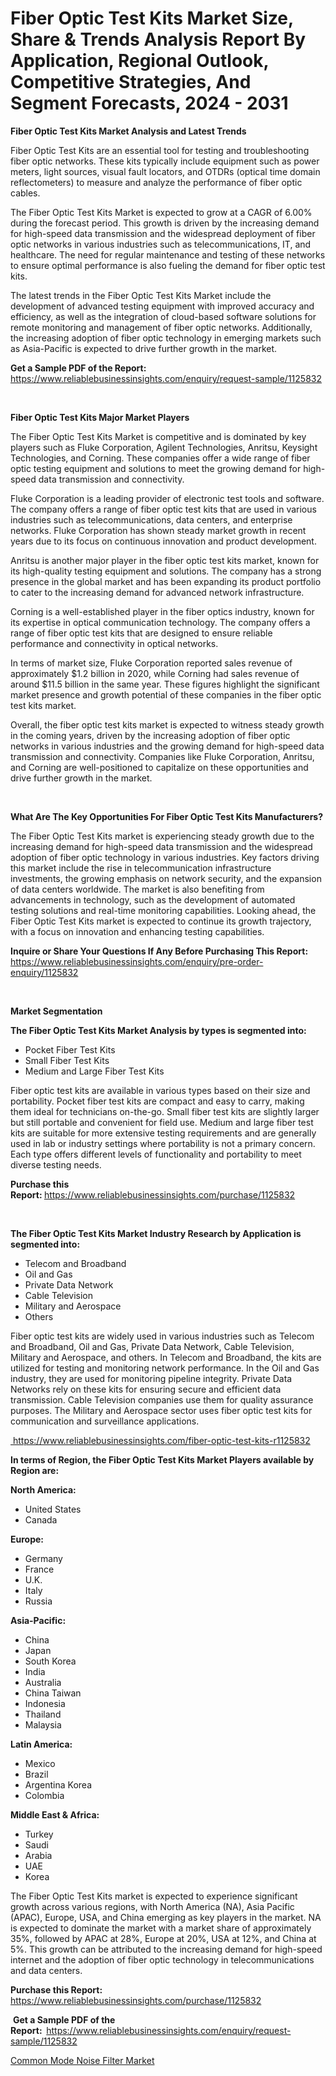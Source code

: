 <p><h1>Fiber Optic Test Kits Market Size, Share & Trends Analysis Report By Application, Regional Outlook, Competitive Strategies, And Segment Forecasts, 2024 - 2031</h1></p><p><strong>Fiber Optic Test Kits Market Analysis and Latest Trends</strong></p>
<p><p>Fiber Optic Test Kits are an essential tool for testing and troubleshooting fiber optic networks. These kits typically include equipment such as power meters, light sources, visual fault locators, and OTDRs (optical time domain reflectometers) to measure and analyze the performance of fiber optic cables.</p><p>The Fiber Optic Test Kits Market is expected to grow at a CAGR of 6.00% during the forecast period. This growth is driven by the increasing demand for high-speed data transmission and the widespread deployment of fiber optic networks in various industries such as telecommunications, IT, and healthcare. The need for regular maintenance and testing of these networks to ensure optimal performance is also fueling the demand for fiber optic test kits.</p><p>The latest trends in the Fiber Optic Test Kits Market include the development of advanced testing equipment with improved accuracy and efficiency, as well as the integration of cloud-based software solutions for remote monitoring and management of fiber optic networks. Additionally, the increasing adoption of fiber optic technology in emerging markets such as Asia-Pacific is expected to drive further growth in the market.</p></p>
<p><strong>Get a Sample PDF of the Report:&nbsp;</strong> <a href="https://www.reliablebusinessinsights.com/enquiry/request-sample/1125832">https://www.reliablebusinessinsights.com/enquiry/request-sample/1125832</a></p>
<p>&nbsp;</p>
<p><strong>Fiber Optic Test Kits Major Market Players</strong></p>
<p><p>The Fiber Optic Test Kits Market is competitive and is dominated by key players such as Fluke Corporation, Agilent Technologies, Anritsu, Keysight Technologies, and Corning. These companies offer a wide range of fiber optic testing equipment and solutions to meet the growing demand for high-speed data transmission and connectivity.</p><p>Fluke Corporation is a leading provider of electronic test tools and software. The company offers a range of fiber optic test kits that are used in various industries such as telecommunications, data centers, and enterprise networks. Fluke Corporation has shown steady market growth in recent years due to its focus on continuous innovation and product development.</p><p>Anritsu is another major player in the fiber optic test kits market, known for its high-quality testing equipment and solutions. The company has a strong presence in the global market and has been expanding its product portfolio to cater to the increasing demand for advanced network infrastructure.</p><p>Corning is a well-established player in the fiber optics industry, known for its expertise in optical communication technology. The company offers a range of fiber optic test kits that are designed to ensure reliable performance and connectivity in optical networks.</p><p>In terms of market size, Fluke Corporation reported sales revenue of approximately $1.2 billion in 2020, while Corning had sales revenue of around $11.5 billion in the same year. These figures highlight the significant market presence and growth potential of these companies in the fiber optic test kits market.</p><p>Overall, the fiber optic test kits market is expected to witness steady growth in the coming years, driven by the increasing adoption of fiber optic networks in various industries and the growing demand for high-speed data transmission and connectivity. Companies like Fluke Corporation, Anritsu, and Corning are well-positioned to capitalize on these opportunities and drive further growth in the market.</p></p>
<p>&nbsp;</p>
<p><strong>What Are The Key Opportunities For Fiber Optic Test Kits Manufacturers?</strong></p>
<p><p>The Fiber Optic Test Kits market is experiencing steady growth due to the increasing demand for high-speed data transmission and the widespread adoption of fiber optic technology in various industries. Key factors driving this market include the rise in telecommunication infrastructure investments, the growing emphasis on network security, and the expansion of data centers worldwide. The market is also benefiting from advancements in technology, such as the development of automated testing solutions and real-time monitoring capabilities. Looking ahead, the Fiber Optic Test Kits market is expected to continue its growth trajectory, with a focus on innovation and enhancing testing capabilities.</p></p>
<p><strong>Inquire or Share Your Questions If Any Before Purchasing This Report:</strong> <a href="https://www.reliablebusinessinsights.com/enquiry/pre-order-enquiry/1125832">https://www.reliablebusinessinsights.com/enquiry/pre-order-enquiry/1125832</a></p>
<p>&nbsp;</p>
<p><strong>Market Segmentation</strong></p>
<p><strong>The Fiber Optic Test Kits Market Analysis by types is segmented into:</strong></p>
<p><ul><li>Pocket Fiber Test Kits</li><li>Small Fiber Test Kits</li><li>Medium and Large Fiber Test Kits</li></ul></p>
<p><p>Fiber optic test kits are available in various types based on their size and portability. Pocket fiber test kits are compact and easy to carry, making them ideal for technicians on-the-go. Small fiber test kits are slightly larger but still portable and convenient for field use. Medium and large fiber test kits are suitable for more extensive testing requirements and are generally used in lab or industry settings where portability is not a primary concern. Each type offers different levels of functionality and portability to meet diverse testing needs.</p></p>
<p><strong>Purchase this Report:&nbsp;</strong><a href="https://www.reliablebusinessinsights.com/purchase/1125832">https://www.reliablebusinessinsights.com/purchase/1125832</a></p>
<p>&nbsp;</p>
<p><strong>The Fiber Optic Test Kits Market Industry Research by Application is segmented into:</strong></p>
<p><ul><li>Telecom and Broadband</li><li>Oil and Gas</li><li>Private Data Network</li><li>Cable Television</li><li>Military and Aerospace</li><li>Others</li></ul></p>
<p><p>Fiber optic test kits are widely used in various industries such as Telecom and Broadband, Oil and Gas, Private Data Network, Cable Television, Military and Aerospace, and others. In Telecom and Broadband, the kits are utilized for testing and monitoring network performance. In the Oil and Gas industry, they are used for monitoring pipeline integrity. Private Data Networks rely on these kits for ensuring secure and efficient data transmission. Cable Television companies use them for quality assurance purposes. The Military and Aerospace sector uses fiber optic test kits for communication and surveillance applications.</p></p>
<p><a href="https://www.reliablebusinessinsights.com/fiber-optic-test-kits-r1125832">&nbsp;https://www.reliablebusinessinsights.com/fiber-optic-test-kits-r1125832</a></p>
<p><strong>In terms of Region, the Fiber Optic Test Kits Market Players available by Region are:</strong></p>
<p>
    <p> <strong> North America: </strong>
        <ul>
            <li>United States</li>
            <li>Canada</li>
        </ul>
        </p> 
    <p> <strong> Europe: </strong>
        <ul>
            <li>Germany</li>
            <li>France</li>
            <li>U.K.</li>
            <li>Italy</li>
            <li>Russia</li>
        </ul>
        </p> 
    <p> <strong> Asia-Pacific: </strong>
        <ul>
            <li>China</li>
            <li>Japan</li>
            <li>South Korea</li>
            <li>India</li>
            <li>Australia</li>
            <li>China Taiwan</li>
            <li>Indonesia</li>
            <li>Thailand</li>
            <li>Malaysia</li>
        </ul>
        </p> 
    <p> <strong> Latin America: </strong>
        <ul>
            <li>Mexico</li>
            <li>Brazil</li>
            <li>Argentina Korea</li>
            <li>Colombia</li>
        </ul>
        </p> 
    <p> <strong> Middle East & Africa: </strong>
        <ul>
            <li>Turkey</li>
            <li>Saudi</li>
            <li>Arabia</li>
            <li>UAE</li>
            <li>Korea</li>
        </ul>
    </p>
    </p>
<p><p>The Fiber Optic Test Kits market is expected to experience significant growth across various regions, with North America (NA), Asia Pacific (APAC), Europe, USA, and China emerging as key players in the market. NA is expected to dominate the market with a market share of approximately 35%, followed by APAC at 28%, Europe at 20%, USA at 12%, and China at 5%. This growth can be attributed to the increasing demand for high-speed internet and the adoption of fiber optic technology in telecommunications and data centers.</p></p>
<p><strong>Purchase this Report: </strong><a href="https://www.reliablebusinessinsights.com/purchase/1125832">https://www.reliablebusinessinsights.com/purchase/1125832</a></p>
<p>&nbsp;<strong>Get a Sample PDF of the Report:&nbsp;&nbsp;</strong><a href="https://www.reliablebusinessinsights.com/enquiry/request-sample/1125832">https://www.reliablebusinessinsights.com/enquiry/request-sample/1125832</a></p>
<p><strong></strong></p>
<p><p><a href="https://github.com/Reinaurphy35/Market-Research-Report-List-1/blob/main/common-mode-noise-filter-market.md">Common Mode Noise Filter Market</a></p></p>